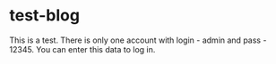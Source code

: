 # test-blog
This is a test. There is only one account with login - admin and pass - 12345. You can enter this data to log in.
